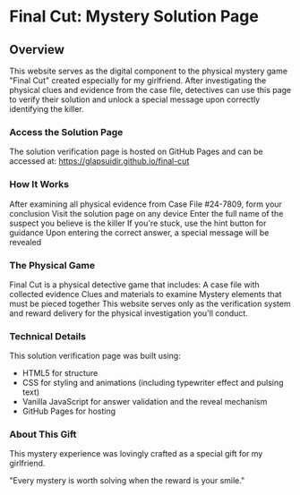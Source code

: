 # Final Cut: Mystery Solution Page
## Overview
This website serves as the digital component to the physical mystery game "Final Cut" created especially for my girlfriend. After investigating the physical clues and evidence from the case file, detectives can use this page to verify their solution and unlock a special message upon correctly identifying the killer.

### Access the Solution Page
The solution verification page is hosted on GitHub Pages and can be accessed at:
https://glapsuidir.github.io/final-cut
### How It Works
After examining all physical evidence from Case File #24-7809, form your conclusion
Visit the solution page on any device
Enter the full name of the suspect you believe is the killer
If you're stuck, use the hint button for guidance
Upon entering the correct answer, a special message will be revealed

### The Physical Game
Final Cut is a physical detective game that includes:
A case file with collected evidence
Clues and materials to examine
Mystery elements that must be pieced together
This website serves only as the verification system and reward delivery for the physical investigation you'll conduct.

### Technical Details
This solution verification page was built using:
- HTML5 for structure
- CSS for styling and animations (including typewriter effect and pulsing text)
- Vanilla JavaScript for answer validation and the reveal mechanism
- GitHub Pages for hosting

### About This Gift
This mystery experience was lovingly crafted as a special gift for my girlfriend.

"Every mystery is worth solving when the reward is your smile."
